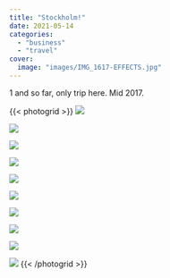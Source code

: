```yaml
---
title: "Stockholm!"
date: 2021-05-14
categories:
  - "business"
  - "travel"
cover:
  image: "images/IMG_1617-EFFECTS.jpg"
---
```


1 and so far, only trip here. Mid 2017.

{{< photogrid >}}
![](images/IMG_1617-EFFECTS.jpg)

![](images/IMG_1625.jpg)

![](images/IMG_1629.jpg)

![](images/DDF05468-FD4D-4C81-BA78-27D509F8F9BE.jpg)

![](images/IMG_1626.jpg)

![](images/DSC02910.jpg)

![](images/DSC02951.jpg)

![](images/T21884.jpg)

![](images/T21945.jpg)

![](images/T22203.jpg)
{{< /photogrid >}}
